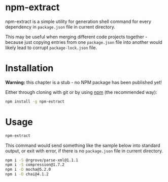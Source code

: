 # npm-extract

npm-extract is a simple utility for generation shell command for every dependency
in `package.json` file in current directory.

This may be useful when merging different code projects together - because
just copying entries from one `package.json` file into another would likely lead
to corrupt `package-lock.json` file.

# Installation
**Warning:** this chapter is a stub - no NPM package has been published yet!

Either through cloning with git or by using [npm](http://npmjs.org) (the recommended way):

```bash
npm install -g npm-extract
```

# Usage

```bash
npm-extract
```
This command would send something like the sample below into standard output, or
exit with error, if there is no `package.json` file in current directory.
```bash
npm i -S @rgrove/parse-xml@1.1.1
npm i -S compression@1.7.2
npm i -D mocha@5.2.0
npm i -D chai@4.1.2
```
